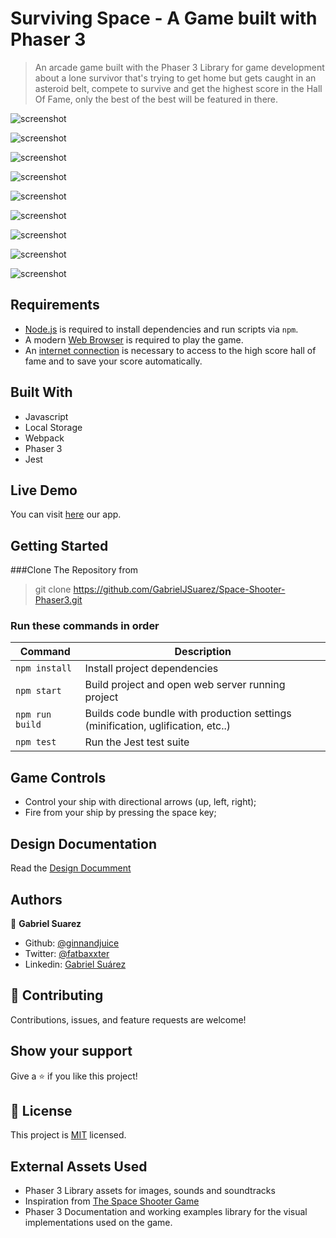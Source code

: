 # Surviving Space - A Game built with Phaser 3

> An arcade game built with the Phaser 3 Library for game development about a lone survivor that's trying to get home but gets caught in an asteroid belt, compete to survive and get the highest score in the Hall Of Fame,  only the best of the best will be featured in there.

![screenshot](./mainScreen.png)

![screenshot](./optionScreen.png)

![screenshot](./creditsScreen.png)

![screenshot](./highScoreScreen.png)

![screenshot](./gameScreen.png)

![screenshot](./gameMovement.png)

![screenshot](./enemiesScreen.png)

![screenshot](./destroyScreen.png)

![screenshot](./gameOverScreen.png)

## Requirements

- [Node.js](https://nodejs.org) is required to install dependencies and run scripts via `npm`.
- A modern [Web Browser](https://google.com) is required to play the game.
- An [internet connection]() is necessary to access to the high score hall of fame and to save your score automatically.

## Built With

- Javascript
- Local Storage
- Webpack
- Phaser 3
- Jest

## Live Demo

You can visit [here](https://gabrieljsuarez.github.io/Space-Shooter-Phaser3/) our app.

## Getting Started

###Clone The Repository from

>git clone https://github.com/GabrielJSuarez/Space-Shooter-Phaser3.git 

### Run these commands in order

| Command | Description |
|---------|-------------|
| `npm install` | Install project dependencies |
| `npm start` | Build project and open web server running project |
| `npm run build` | Builds code bundle with production settings (minification, uglification, etc..) |
| `npm test` | Run the Jest test suite |


## Game Controls

- Control your ship with directional arrows (up, left, right);
- Fire from your ship by pressing the space key;

## Design Documentation

Read the [Design Documment](./DESIGNDOCUMENT.MD)

## Authors

👤 **Gabriel Suarez**
- Github: [@ginnandjuice](https://github.com/ginnandjuice)
- Twitter: [@fatbaxxter](https://twitter.com/fatbaxxter)
- Linkedin: [Gabriel Suárez](https://www.linkedin.com/in/gabriel-ginn-suarez/)


## 🤝 Contributing

Contributions, issues, and feature requests are welcome!

## Show your support

Give a ⭐️ if you like this project!

## 📝 License

This project is [MIT](https://github.com/alexisbec/JS-ToDoList/blob/development/LICENSE) licensed.

## External Assets Used

- Phaser 3 Library assets for images, sounds and soundtracks
- Inspiration from [The Space Shooter Game](https://learn.yorkcs.com/category/tutorials/gamedev/phaser-3/build-a-space-shooter-with-phaser-3/)
- Phaser 3 Documentation and working examples library for the visual implementations used on the game.